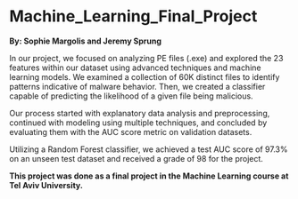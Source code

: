 # Machine_Learning_Final_Project
**By: Sophie Margolis and Jeremy Sprung**

In our project, we focused on analyzing PE files (.exe) and explored the 23 features within our dataset using advanced techniques and machine learning models. We examined a collection of 60K distinct files to identify patterns indicative of malware behavior. Then, we created a classifier capable of predicting the likelihood of a given file being malicious.

Our process started with explanatory data analysis and preprocessing, continued with modeling using multiple techniques, and concluded by evaluating them with the AUC score metric on validation datasets.

Utilizing a Random Forest classifier, we achieved a test AUC score of 97.3% on an unseen test dataset and received a grade of 98 for the project.

**This project was done as a final project in the Machine Learning course at Tel Aviv University.**
